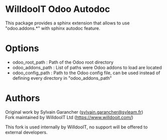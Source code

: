 WilldooIT Odoo Autodoc
======================

This package provides a sphinx extension that allows to use "odoo.addons.*" with sphinx autodoc feature.

Options
=======

- odoo_root_path : Path of the Odoo root directory
- odoo_addons_path : List of paths were Odoo addons to load are located
- odoo_config_path : Path to the Odoo config file, can be used instead of defining every directory in "odoo_addons_path"

Authors
=======

Original work by Sylvain Garancher (sylvain.garancher@syleam.fr)  
Fork maintained by WilldooIT Ltd (https://www.willdooit.com/)


This fork is used internally by WilldooIT, no support will be offered to external developers.
